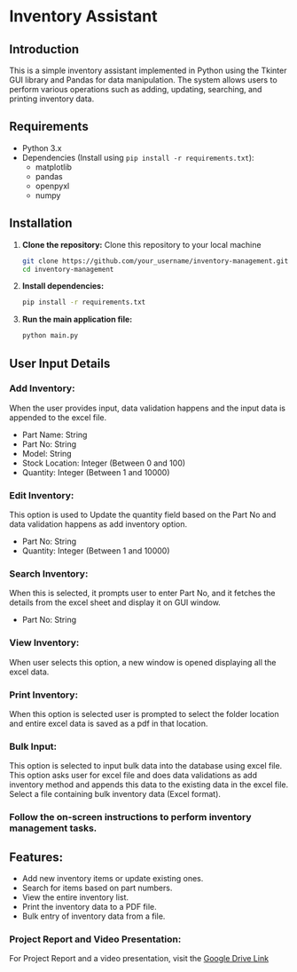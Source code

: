 # Inventory Assistant

## Introduction
This is a simple inventory assistant implemented in Python using the Tkinter GUI library and Pandas for data manipulation. The system allows users to perform various operations such as adding, updating, searching, and printing inventory data.

## Requirements
- Python 3.x
- Dependencies (Install using `pip install -r requirements.txt`):
  - matplotlib
  - pandas
  - openpyxl
  - numpy

## Installation
1. **Clone the repository:**
   Clone this repository to your local machine
   ```bash
   git clone https://github.com/your_username/inventory-management.git
   cd inventory-management
   ```

3. **Install dependencies:**
   ```bash
   pip install -r requirements.txt
   ```

4. **Run the main application file:**
   ```bash
   python main.py
   ```

## User Input Details

### Add Inventory: 
When the user provides input, data validation happens and the input data is appended to the excel file.
- Part Name: String
- Part No: String
- Model: String
- Stock Location: Integer (Between 0 and 100)
- Quantity: Integer (Between 1 and 10000)

### Edit Inventory: 
This option is used to Update the quantity field based on the Part No and data validation happens as add inventory option.
- Part No: String
- Quantity: Integer (Between 1 and 10000)

### Search Inventory:
When this is selected, it prompts user to enter Part No, and it fetches the details from the excel sheet and display it on GUI window.
- Part No: String

### View Inventory:
When user selects this option, a new window is opened displaying all the excel data.

### Print Inventory:
When this option is selected user is prompted to select the folder location and entire excel data is saved as a pdf in that location.

### Bulk Input:
This option is selected to input bulk data into the database using excel file. This option asks user for excel file and does data validations as add inventory method and appends this data to the existing data in the excel file.
Select a file containing bulk inventory data (Excel format).

### Follow the on-screen instructions to perform inventory management tasks.

## Features:
- Add new inventory items or update existing ones.
- Search for items based on part numbers.
- View the entire inventory list.
- Print the inventory data to a PDF file.
- Bulk entry of inventory data from a file.

### Project Report and Video Presentation:
For Project Report and a video presentation, visit the [Google Drive Link](https://drive.google.com/drive/folders/1cgPzpzsA_8RfVegrcG0sBfwnxp67DYZt?usp=sharing)
